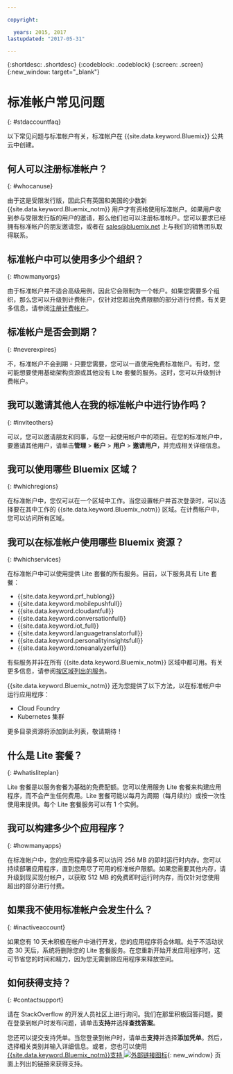 ```yaml
---

copyright:

  years: 2015, 2017
lastupdated: "2017-05-31"

---
```


{:shortdesc: .shortdesc}
{:codeblock: .codeblock}
{:screen: .screen}
{:new_window: target="_blank"}

# 标准帐户常见问题 
{: #stdaccountfaq}

以下常见问题与标准帐户有关，标准帐户在 {{site.data.keyword.Bluemix}} 公共云中创建。

## 何人可以注册标准帐户？
{: #whocanuse}

由于这是受限发行版，因此只有英国和美国的少数新 {{site.data.keyword.Bluemix_notm}} 用户才有资格使用标准帐户。如果用户收到参与受限发行版的用户的邀请，那么他们也可以注册标准帐户。您可以要求已经拥有标准帐户的朋友邀请您，或者在 sales@bluemix.net 上与我们的销售团队取得联系。

## 标准帐户中可以使用多少个组织？
{: #howmanyorgs}

由于标准帐户并不适合高级用例，因此它会限制为一个帐户。如果您需要多个组织，那么您可以升级到计费帐户，仅针对您超出免费限额的部分进行付费。有关更多信息，请参阅[注册计费帐户](/docs/pricing/billable.html#billable)。

## 标准帐户是否会到期？
{: #neverexpires}
   
不，标准帐户不会到期 - 只要您需要，您可以一直使用免费标准帐户。有时，您可能想要使用基础架构资源或其他没有 Lite 套餐的服务。这时，您可以升级到计费帐户。 

## 我可以邀请其他人在我的标准帐户中进行协作吗？
{: #inviteothers}

可以，您可以邀请朋友和同事，与您一起使用帐户中的项目。在您的标准帐户中，要邀请其他用户，请单击**管理** &gt; **帐户** &gt; **用户** &gt; **邀请用户**，并完成相关详细信息。  

## 我可以使用哪些 Bluemix 区域？
{: #whichregions}

在标准帐户中，您仅可以在一个区域中工作。当您设置帐户并首次登录时，可以选择要在其中工作的 {{site.data.keyword.Bluemix_notm}} 区域。在计费帐户中，您可以访问所有区域。

## 我可以在标准帐户使用哪些 Bluemix 资源？
{: #whichservices}

在标准帐户中可以使用提供 Lite 套餐的所有服务。目前，以下服务具有 Lite 套餐：

<ul>
<li>{{site.data.keyword.prf_hublong}}</li>
<li>{{site.data.keyword.mobilepushfull}}</li>
<li>{{site.data.keyword.cloudantfull}}</li>
<li>{{site.data.keyword.conversationfull}}</li>
<li>{{site.data.keyword.iot_full}}</li>
<li>{{site.data.keyword.languagetranslatorfull}}</li>
<li>{{site.data.keyword.personalityinsightsfull}}</li>
<li>{{site.data.keyword.toneanalyzerfull}}</li>
</ul>

有些服务并非在所有 {{site.data.keyword.Bluemix_notm}} 区域中都可用。有关更多信息，请参阅[按区域列出的服务](/docs/services/services_region.html#services_region)。

{{site.data.keyword.Bluemix_notm}} 还为您提供了以下方法，以在标准帐户中运行应用程序：
<ul>
<li>Cloud Foundry</li>
<li>Kubernetes 集群</li>
</ul>

更多目录资源将添加到此列表，敬请期待！ 

## 什么是 Lite 套餐？
{: #whatisliteplan}

Lite 套餐是以服务套餐为基础的免费配额。您可以使用服务 Lite 套餐来构建应用程序，而不会产生任何费用。Lite 套餐可能以每月为周期（每月续约）或按一次性使用来提供。每个 Lite 套餐服务可以有 1 个实例。  

## 我可以构建多少个应用程序？
{: #howmanyapps}

在标准帐户中，您的应用程序最多可以访问 256 MB 的即时运行时内存。您可以持续部署应用程序，直到您用尽了可用的标准帐户限额。如果您需要其他内存，请升级到现买现付帐户，以获取 512 MB 的免费即时运行时内存，而仅针对您使用超出的部分进行付费。

## 如果我不使用标准帐户会发生什么？
{: #inactiveaccount}

如果您有 10 天未积极在帐户中进行开发，您的应用程序将会休眠。处于不活动状态 30 天后，系统将删除您的 Lite 套餐服务。在您重新开始开发应用程序时，这可节省您的时间和精力，因为您无需删除应用程序来释放空间。

## 如何获得支持？
{: #contactsupport}

请在 StackOverflow 的开发人员社区上进行询问。我们在那里积极回答问题。要在登录到帐户时发布问题，请单击**支持**并选择**查找答案**。  

您还可以提交支持凭单。当您登录到帐户时，请单击**支持**并选择**添加凭单**。然后，选择相关类别并输入详细信息。或者，您也可以使用 [{{site.data.keyword.Bluemix_notm}}支持 ![外部链接图标](../icons/launch-glyph.svg)](http://ibm.biz/bluemixsupport){: new_window} 页面上列出的链接来获得支持。 
